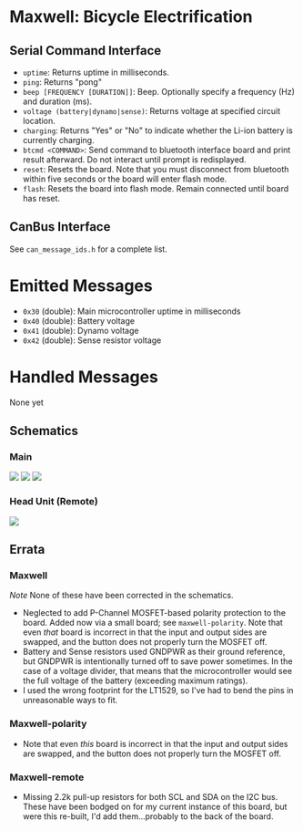 # Maxwell: Bicycle Electrification

## Serial Command Interface

* `uptime`: Returns uptime in milliseconds.
* `ping`: Returns "pong"
* `beep [FREQUENCY [DURATION]]`: Beep.  Optionally specify a frequency (Hz) and duration (ms).
* `voltage (battery|dynamo|sense)`: Returns voltage at specified circuit location.
* `charging`: Returns "Yes" or "No" to indicate whether the Li-ion battery is currently charging.
* `btcmd <COMMAND>`: Send command to bluetooth interface board and print result afterward.  Do not interact until prompt is redisplayed.
* `reset`: Resets the board.  Note that you must disconnect from bluetooth within five seconds or the board will enter flash mode.
* `flash`: Resets the board into flash mode.  Remain connected until board has reset.

## CanBus Interface

See `can_message_ids.h` for a complete list.

# Emitted Messages

* `0x30` (double): Main microcontroller uptime in milliseconds
* `0x40` (double): Battery voltage
* `0x41` (double): Dynamo voltage
* `0x42` (double): Sense resistor voltage

# Handled Messages

None yet


## Schematics

### Main

![](https://s3-us-west-2.amazonaws.com/coddingtonbear-public/github/maxwell/maxwell.svg)
![](https://s3-us-west-2.amazonaws.com/coddingtonbear-public/github/maxwell/microcontroller-Microcontroller.svg)
![](https://s3-us-west-2.amazonaws.com/coddingtonbear-public/github/maxwell/power-Power.svg)

### Head Unit (Remote)

![](https://s3-us-west-2.amazonaws.com/coddingtonbear-public/github/maxwell/maxwell-remote.svg)

## Errata

### Maxwell

*Note* None of these have been corrected in the schematics.

* Neglected to add P-Channel MOSFET-based polarity protection to the board.  Added now via a small board; see `maxwell-polarity`. Note that even *that* board is incorrect in that the input and output sides are swapped, and the button does not properly turn the MOSFET off.
* Battery and Sense resistors used GNDPWR as their ground reference, but GNDPWR is intentionally turned off to save power sometimes.  In the case of a voltage divider, that means that the microcontroller would see the full voltage of the battery (exceeding maximum ratings).
* I used the wrong footprint for the LT1529, so I've had to bend the pins in unreasonable ways to fit.

### Maxwell-polarity

* Note that even *this* board is incorrect in that the input and output sides are swapped, and the button does not properly turn the MOSFET off.

### Maxwell-remote

* Missing 2.2k pull-up resistors for both SCL and SDA on the I2C bus.  These have been bodged on for my current instance of this board, but were this re-built, I'd add them...probably to the back of the board.

